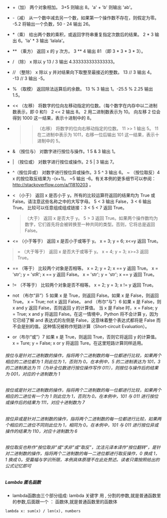 - +（加）
两个对象相加。
3+5 则输出 8。'a' + 'b' 则输出 'ab'。

- -（减）
 从一个数中减去另一个数，如果第一个操作数不存在，则假定为零。
-5.2 将输出一个负数，50 - 24 输出 26。

- *（乘）
给出两个数的乘积，或返回字符串重复指定次数后的结果。
2 * 3 输出 6。'la' * 3 输出 'lalala'。

- ** （乘方）
 返回 x 的 y 次方。
 3 ** 4 输出 81 （即 3 * 3 * 3 * 3）。

- / （除）
 x 除以 y
 13 / 3 输出 4.333333333333333。

- // （整除）
 x 除以 y 并对结果向下取整至最接近的整数。
 13 // 3 输出 4。
 -13 // 3 输出 -5。

- % （取模）
 返回除法运算后的余数。
 13 % 3 输出 1。-25.5 % 2.25 输出 1.5。

- << （左移）
 将数字的位向左移动指定的位数。（每个数字在内存中以二进制数表示，即 0 和1）
 2 << 2 输出 8。 2 用二进制数表示为 10。
 向左移 2 位会得到 1000 这一结果，表示十进制中的 8。

- >> （右移）
 将数字的位向右移动指定的位数。
 11 >> 1 输出 5。
 11 在二进制中表示为 1011，右移一位后输出 101 这一结果，表示十进制中的 5。

- & （按位与）
 对数字进行按位与操作。1
 5 & 3 输出 1。

- | （按位或）
 对数字进行按位或操作。2
 5 | 3 输出 7。

- ^（按位异或）
 对数字进行按位异或操作。3
 5 ^ 3 输出 6。
 ~ （按位取反）4
 x 的按位取反结果为 -(x+1)。
 ~5 输出 -6。有关本例的更多细节可以参阅：http://stackoverflow.com/a/11810203 。

- < （小于）
 返回 x 是否小于 y。所有的比较运算符返回的结果均为 True 或 False。请注意这些名称之中的大写字母。
 5 < 3 输出 False，3 < 6 输出 True。
 比较可以任意组成组成链接：3 < 5 < 7 返回 True。

- > （大于）
 返回 x 是否大于 y。
 5 > 3 返回 True。如果两个操作数均为数字，它们首先将会被转换至一种共同的类型。否则，它将总是返回 False。

- <= （小于等于）
 返回 x 是否小于或等于 y。
 x = 3; y = 6; x<=y 返回 True。
 >= （大于等于）
 返回 x 是否大于或等于 y。
 x = 4; y = 3; x>=3 返回 True。

- == （等于）
 比较两个对象是否相等。
 x = 2; y = 2; x == y 返回 True。
 x = 'str'; y = 'stR'; x == y 返回 False。
 x = 'str'; y = 'str'; x == y 返回 True。

- != （不等于）
 比较两个对象是否不相等。
 x = 2; y = 3; x != y 返回 True。

- not （布尔“非”）5
 如果 x 是 True，则返回 False。如果 x 是 False，则返回 True。
 x = True; not x 返回 False。
 and （布尔“与”）6
 如果 x 是 False，则 x and y 返回 False，否则返回 y 的计算值。
 当 x 是 False 时，x = False; y = True; x and y 将返回 False。在这一情境中，Python 将不会计算 y，因为它已经了解 and 表达式的左侧是 False，这意味着整个表达式都将是 False 而不会是别的值。这种情况被称作短路计算（Short-circuit Evaluation）。

- or（布尔“或”）7
 如果 x 是 True，则返回 True，否则它将返回 y 的计算值。
 x = Ture; y = False; x or y 将返回 Ture。在这里短路计算同样适用。

 ###### 按位与是针对二进制数的操作，指将两个二进制数的每一位都进行比较，如果两个相应的二进位都为 1 则此位为 1，否则为 0。在本例中，5 的二进制表达为 101，3 的二进制表达为 11（为补全位数进行按位操作写作 011），则按位与操作后的结果为 001，对应的十进制数为 1

 ###### 按位或是针对二进制数的操作，指将两个二进制数的每一位都进行比较，如果两个相应的二进位有一个为 1 则此位为 1，否则为 0。在本例中，101 与 011 进行按位或操作后的结果为 111，对应十进制数为 7

 ###### 按位异或是针对二进制数的操作，指将两个二进制数的每一位都进行比较，如果两个相应的二进位不同则此位为 1，相同为 0。在本例中，101 与 011 进行按位异或操作的结果为 110，对应十进制数为 6

 ###### 按位取反也称作“按位取非”或“求非”或“取反”，沈洁元译本译作“按位翻转”，是针对二进制数的操作，指将两个二进制数的每一二进位都进行取反操作，0 换成 1，1 换成 0。受篇幅与学识所限，本例具体原理不在此处赘述。读者只需按照给出的公式记忆即可

##### Lambda 匿名函数
- lambda函数由三个部分组成:
 lambda 关键字
 用 , 分割的参数,就是普通函数里的参数,后面跟一个 ： 
 函数体,就是普通函数里的函数体
 ```
 lambda x: sum(x) / len(x), numbers
 ```
